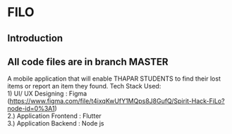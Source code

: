 # FILO

## Introduction
## All code files are in branch MASTER
A mobile application that will enable THAPAR STUDENTS to find their lost items or report an item they found.
Tech Stack Used:<br>
    1) UI/ UX Designing : Figma (https://www.figma.com/file/t4ixqKwUfY1MQps8J8GufQ/Spirit-Hack-FiLo?node-id=0%3A1)<br>
    2.) Application Frontend : Flutter<br>
    3.) Application Backend : Node js

